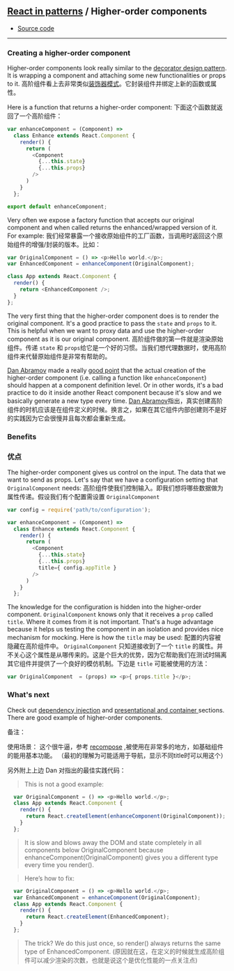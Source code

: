 ## [React in patterns](../../README.md) / Higher-order components

* [Source code](https://github.com/krasimir/react-in-patterns/tree/master/patterns/higher-order-components/src)

---

### Creating a higher-order component

Higher-order components look really similar to the [decorator design pattern](http://robdodson.me/javascript-design-patterns-decorator/). It is wrapping a component and attaching some new functionalities or props to it.
高阶组件看上去非常类似[装饰器模式](http://robdodson.me/javascript-design-patterns-decorator/)。它封装组件并绑定上新的函数或属性。

Here is a function that returns a higher-order component:
下面这个函数就返回了一个高阶组件：

```js
var enhanceComponent = (Component) =>
  class Enhance extends React.Component {
    render() {
      return (
        <Component
          {...this.state}
          {...this.props}
        />
      )
    }
  };

export default enhanceComponent;
```

Very often we expose a factory function that accepts our original component and when called returns the enhanced/wrapped version of it. For example:
我们经常暴露一个接收原始组件的工厂函数，当调用时返回这个原始组件的增强/封装的版本。比如：

```js
var OriginalComponent = () => <p>Hello world.</p>;
var EnhancedComponent = enhanceComponent(OriginalComponent);

class App extends React.Component {
  render() {
    return <EnhancedComponent />;
  }
};
```

The very first thing that the higher-order component does is to render the original component. It's a good practice to pass the `state` and `props` to it. This is helpful when we want to proxy data and use the higher-order component as it is our original component.
高阶组件做的第一件就是渲染原始组件。传递 `state` 和 `props`给它是一个好的习惯。当我们想代理数据时，使用高阶组件来代替原始组件是非常有帮助的。

[Dan Abramov](https://github.com/gaearon) made a really [good point](https://github.com/krasimir/react-in-patterns/issues/12) that the actual creation of the higher-order component (i.e. calling a function like `enhanceComponent`) should happen at a component definition level. Or in other words, it's a bad practice to do it inside another React component because it's slow and we basically generate a new type every time.
[Dan Abramov](https://github.com/gaearon)指出，真实创建高阶组件的时机应该是在组件定义的时候。换言之，如果在其它组件内部创建则不是好的实践因为它会很慢并且每次都会重新生成。

### Benefits
### 优点

The higher-order component gives us control on the input. The data that we want to send as props. Let's say that we have a configuration setting that `OriginalComponent` needs:
高阶组件使我们控制输入。即我们想将哪些数据做为属性传递。假设我们有个配置需设置 `OriginalComponent`

```js
var config = require('path/to/configuration');

var enhanceComponent = (Component) =>
  class Enhance extends React.Component {
    render() {
      return (
        <Component
          {...this.state}
          {...this.props}
          title={ config.appTitle }
        />
      )
    }
  };
```

The knowledge for the configuration is hidden into the higher-order component. `OriginalComponent` knows only that it receives a `prop` called `title`. Where it comes from it is not important. That's a huge advantage because it helps us testing the component in an isolation and provides nice mechanism for mocking. Here is how the `title` may be used:
配置的内容被隐藏在高阶组件中。 `OriginalComponent` 只知道接收到了一个 `title` 的属性。并不关心这个属性是从哪传来的。这是个巨大的优势，因为它帮助我们在测试时隔离其它组件并提供了一个良好的模仿机制。下边是 `title` 可能被使用的方法：

```js
var OriginalComponent  = (props) => <p>{ props.title }</p>;
```

### What's next

Check out [dependency injection](https://github.com/krasimir/react-in-patterns/tree/master/patterns/dependency-injection) and [presentational and container ](https://github.com/krasimir/react-in-patterns/tree/master/patterns/presentational-and-container) sections. There are good example of higher-order components.

备注：

使用场景： 这个很牛逼，参考 [recompose](https://github.com/acdlite/recompose) ,被使用在非常多的地方，如基础组件的能用基本功能。 （最初的理解为可能适用于导航，显示不同title时可以用这个）

另外附上上边 Dan 对指出的最佳实践代码：

>  This is not a good example:
  ```js
    var OriginalComponent = () => <p>Hello world.</p>;
    class App extends React.Component {
      render() {
        return React.createElement(enhanceComponent(OriginalComponent));
      }
    };
  ```

>  It is slow and blows away the DOM and state completely in all components below OriginalComponent because enhanceComponent(OriginalComponent) gives you a different type every time you render().

>  Here’s how to fix:
  ```js
    var OriginalComponent = () => <p>Hello world.</p>;
    var EnhancedComponent = enhanceComponent(OriginalComponent);
    class App extends React.Component {
      render() {
        return React.createElement(EnhancedComponent);
      }
    };
  ```

>  The trick? We do this just once, so render() always returns the same type of EnhancedComponent. (原因就在这，在定义的时候就生成高阶组件可以减少渲染的次数，也就是说这个是优化性能的一点关注点)





